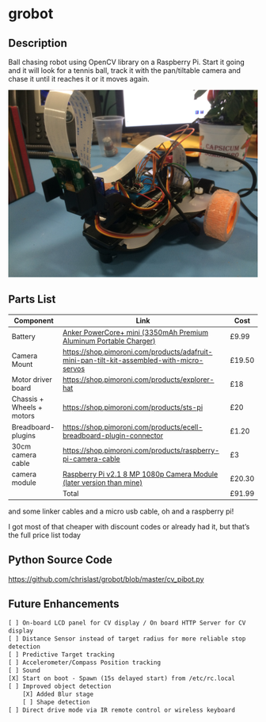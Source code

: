 # grobot
## Description
Ball chasing robot using OpenCV library on a Raspberry Pi.  Start it going and it will look for a tennis ball, track it with the pan/tiltable camera and chase it until it reaches it or it moves again.

![Grobot Picture](https://github.com/chrislast/grobot/blob/master/IMG_2046%5B1%5D.JPG)

## Parts List

| Component | Link | Cost |
| --- | --- | --- |
| Battery | [Anker PowerCore+ mini (3350mAh Premium Aluminum Portable Charger)](https://www.amazon.co.uk/gp/product/B005QI1A8C) | £9.99 |
| Camera Mount | https://shop.pimoroni.com/products/adafruit-mini-pan-tilt-kit-assembled-with-micro-servos | £19.50 |
| Motor driver board | https://shop.pimoroni.com/products/explorer-hat | £18 |
| Chassis + Wheels + motors | https://shop.pimoroni.com/products/sts-pi | £20 |
| Breadboard-plugins | https://shop.pimoroni.com/products/ecell-breadboard-plugin-connector | £1.20 |
| 30cm camera cable | https://shop.pimoroni.com/products/raspberry-pi-camera-cable | £3 |
| camera module | [Raspberry Pi v2.1 8 MP 1080p Camera Module (later version than mine)](https://www.amazon.co.uk/Raspberry-Pi-1080p-Camera-Module/dp/B01ER2SKFS) | £20.30 |
|	| Total | £91.99 |

and some linker cables and a micro usb cable, oh and a raspberry pi!

I got most of that cheaper with discount codes or already had it, but that’s the full price list today

## Python Source Code
https://github.com/chrislast/grobot/blob/master/cv_pibot.py

## Future Enhancements
	[ ] On-board LCD panel for CV display / On board HTTP Server for CV display
	[ ] Distance Sensor instead of target radius for more reliable stop detection
	[ ] Predictive Target tracking
	[ ] Accelerometer/Compass Position tracking
	[ ] Sound
	[X] Start on boot - Spawn (15s delayed start) from /etc/rc.local
	[ ] Improved object detection
		[X] Added Blur stage
		[ ] Shape detection
	[ ] Direct drive mode via IR remote control or wireless keyboard
  

